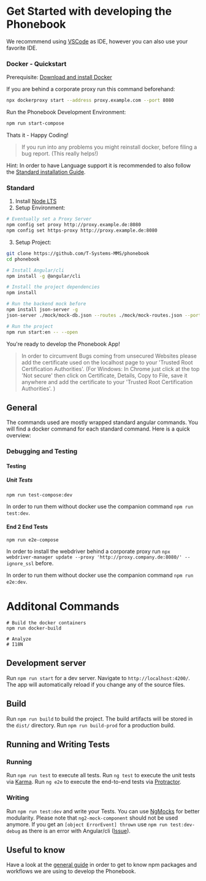 # Get Started with developing the Phonebook

We recommmend using [VSCode](https://code.visualstudio.com/) as IDE, however you can also use your favorite IDE.

### Docker - Quickstart

Prerequisite: [Download and install Docker](https://docs.docker.com/install/#supported-platforms)

If you are behind a corporate proxy run this command beforehand:

```bash
npx dockerproxy start --address proxy.example.com --port 8080
```

Run the Phonebook Development Environment:

```bash
npm run start-compose
```

Thats it - Happy Coding!

> If you run into any problems you might reinstall docker, before filing a bug report. (This really helps!)

Hint: In order to have Language support it is recommended to also follow the [Standard installation Guide](###Standard).

### Standard

1.  Install [Node LTS](https://nodejs.org/en/)
2.  Setup Environment:

```bash
# Eventually set a Proxy Server
npm config set proxy http://proxy.example.de:8080
npm config set https-proxy http://proxy.example.de:8080
```

3.  Setup Project:

```bash
git clone https://github.com/T-Systems-MMS/phonebook
cd phonebook

# Install Angular/cli
npm install -g @angular/cli

# Install the project dependencies
npm install

# Run the backend mock before
npm install json-server -g
json-server ./mock/mock-db.json --routes ./mock/mock-routes.json --port 8080

# Run the project
npm run start:en -- --open
```

You're ready to develop the Phonebook App!

> In order to circumvent Bugs coming from unsecured Websites please add the certificate used on the localhost page to your 'Trusted Root Certification Authorities'. (For Windows: In Chrome just click at the top 'Not secure' then click on Certificate, Details, Copy to File, save it anywhere and add the certificate to your 'Trusted Root Certification Authorities'. )

## General

The commands used are mostly wrapped standard angular commands.
You will find a docker command for each standard command.
Here is a quick overview:

### Debugging and Testing

#### Testing

##### Unit Tests

```
npm run test-compose:dev
```

In order to run them without docker use the companion command `npm run test:dev`.

#### End 2 End Tests

```
npm run e2e-compose
```

In order to install the webdriver behind a corporate proxy run `npx webdriver-manager update --proxy 'http://proxy.company.de:8080/' --ignore_ssl` before.

In order to run them without docker use the companion command `npm run e2e:dev`.

# Additonal Commands

```
# Build the docker containers
npm run docker-build

# Analyze
# I18N
```

## Development server

Run `npm run start` for a dev server. Navigate to `http://localhost:4200/`. The app will automatically reload if you change any of the source files.

## Build

Run `npm run build` to build the project. The build artifacts will be stored in the `dist/` directory. Run `npm run build-prod` for a production build.

## Running and Writing Tests

### Running

Run `npm run test` to execute all tests.
Run `ng test` to execute the unit tests via [Karma](https://karma-runner.github.io).
Run `ng e2e` to execute the end-to-end tests via [Protractor](http://www.protractortest.org/).

### Writing

Run `npm run test:dev` and write your Tests.
You can use [NgMocks](https://www.npmjs.com/package/ng-mocks) for better modularity. Please note that `ng2-mock-component` should not be used anymore.
If you get an `[object ErrorEvent] thrown` use `npm run test:dev-debug` as there is an error with Angular/cli ([Issue](https://github.com/angular/angular-cli/issues/7296)).

## Useful to know

Have a look at the [general guide](developer-guide/general-guide.md) in order to get to know npm packages and workflows we are using to develop the Phonebook.
